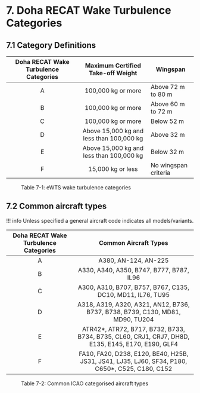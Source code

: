 # 7. Doha RECAT Wake Turbulence Categories
## 7.1 Category Definitions
| Doha RECAT Wake Turbulence Categories |     Maximum Certified Take-off Weight    | Wingspan             |
|:-------------------------------------:|:----------------------------------------:|----------------------|
|                   A                   |            100,000 kg or more            | Above 72 m to 80 m   |
|                   B                   |            100,000 kg or more            | Above 60 m to 72 m   |
|                   C                   |            100,000 kg or more            | Below 52 m           |
|                   D                   | Above 15,000 kg and less than 100,000 kg | Above 32 m           |
|                   E                   | Above 15,000 kg and less than 100,000 kg | Below 32 m           |
|                   F                   |             15,000 kg or less            | No wingspan criteria |
<figure markdown>
  <figcaption>Table 7-1: eWTS wake turbulence categories</figcaption>
</figure>

## 7.2 Common aircraft types
!!! info
    Unless specified a general aircraft code indicates all models/variants.

| Doha RECAT Wake Turbulence Categories |                                       Common Aircraft Types                                       |
|:-------------------------------------:|:-------------------------------------------------------------------------------------------------:|
|                   A                   |                                        A380, AN-124, AN-225                                       |
|                   B                   |                           A330, A340, A350, B747, B777, B787, IL96                                |
|                   C                   |                   A300, A310, B707, B757, B767, C135, DC10, MD11, IL76, TU95                      |
|                   D                   |           A318, A319, A320, A321, AN12, B736, B737, B738, B739, C130, MD81, MD90, TU204           |
|                   E                   | ATR42*, ATR72, B717, B732, B733, B734, B735, CL60, CRJ1, CRJ7, DH8D, E135, E145, E170, E190, GLF4 |
|                   F                   |  FA10, FA20, D238, E120, BE40, H25B, JS31, JS41, LJ35, LJ60, SF34, P180, C650*, C525, C180, C152  |
<figure markdown>
  <figcaption>Table 7-2: Common ICAO categorised aircraft types</figcaption>
</figure>